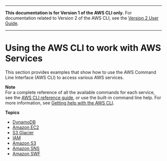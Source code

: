 --------

**This documentation is for Version 1 of the AWS CLI only\.** For documentation related to Version 2 of the AWS CLI, see the [Version 2 User Guide](https://docs.aws.amazon.com/cli/latest/userguide/)\.

--------

# Using the AWS CLI to work with AWS Services<a name="cli-chap-services"></a>

This section provides examples that show how to use the AWS Command Line Interface \(AWS CLI\) to access various AWS services\.

**Note**  
For a complete reference of all the available commands for each service, see the [AWS CLI reference guide](https://docs.aws.amazon.com/cli/latest/reference/), or use the built\-in command line help\. For more information, see [Getting help with the AWS CLI](cli-usage-help.md)\.

**Topics**
+ [DynamoDB](cli-services-dynamodb.md)
+ [Amazon EC2](cli-services-ec2.md)
+ [S3 Glacier](cli-services-glacier.md)
+ [IAM](cli-services-iam.md)
+ [Amazon S3](cli-services-s3.md)
+ [Amazon SNS](cli-services-sns.md)
+ [Amazon SWF](cli-services-swf.md)